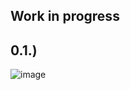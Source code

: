 ## Work in progress

0.1.)
---
![image](https://github.com/IxI-Enki/archaeologiae-austriae/assets/138018029/133f3101-f4e6-462b-bbbc-74f3c4c690ef)
